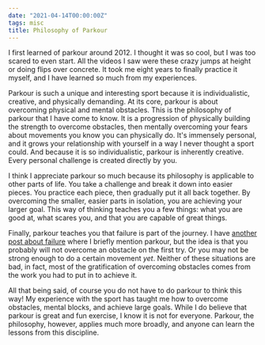 ```yaml
---
date: "2021-04-14T00:00:00Z"
tags: misc
title: Philosophy of Parkour
---
```

I first learned of parkour around 2012. I thought it was so cool, but
I was too scared to even start. All the videos I saw were these crazy
jumps at height or doing flips over concrete. It took me eight years
to finally practice it myself, and I have learned so much from my
experiences.

Parkour is such a unique and interesting sport because it is
individualistic, creative, and physically demanding. At its core,
parkour is about overcoming physical and mental obstacles. This is the
philosophy of parkour that I have come to know. It is a progression of
physically building the strength to overcome obstacles, then mentally
overcoming your fears about movements you know you can physically do.
It's immensely personal, and it grows your relationship with yourself in a
way I never thought a sport could. And because it is so individualistic,
parkour is inherently creative. Every personal challenge is created
directly by you.

I think I appreciate parkour so much because its philosophy is applicable
to other parts of life. You take a challenge and break it down into easier
pieces. You practice each piece, then gradually put it all back together.
By overcoming the smaller, easier parts in isolation, you are achieving
your larger goal. This way of thinking teaches you a few things: what
you are good at, what scares you, and that you are capable of great things.

Finally, parkour teaches you that failure is part of the journey. I have
[another post about failure](/posts/behind-success.html) where I briefly
mention parkour, but the idea is that you probably will not overcome
an obstacle on the first try. Or you may not be strong enough to do a
certain movement *yet*. Neither of these situations are bad, in fact,
most of the gratification of overcoming obstacles comes from the work
you had to put in to achieve it.

All that being said, of course you do not have to do parkour to think this
way! My experience with the sport has taught me how to overcome obstacles,
mental blocks, and achieve large goals.  While I do believe that parkour
is great and fun exercise, I know it is not for everyone. Parkour, the
philosophy, however, applies much more broadly, and anyone can learn
the lessons from this discipline.
